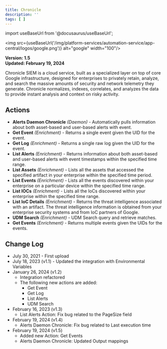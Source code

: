 ```yaml
---
title: Chronicle
description: ''
tags: [ ]
---
```

import useBaseUrl from '@docusaurus/useBaseUrl';

<img src={useBaseUrl('/img/platform-services/automation-service/app-central/logos/google.png')} alt="google" width="100"/>

**Version: 1.5  
Updated: February 19, 2024**

Chronicle SIEM is a cloud service, built as a specialized layer on top of core Google infrastructure, designed for
enterprises to privately retain, analyze, and search the massive amounts of security and network telemetry they
generate. Chronicle normalizes, indexes, correlates, and analyzes the data to provide instant analysis and context on
risky activity.

## Actions

* **Alerts Daemon Chronicle** *(Daemon)* - Automatically pulls information about both asset-based and user-based alerts
  with event.
* **Get Event** *(Enrichment)* - Returns a single event given the UID for the event.
* **Get Log** *(Enrichment)* - Returns a single raw log given the UID for the event.
* **List Alerts** *(Enrichment)* - Returns information about both asset-based and user-based alerts with event
  timestamps within the specified time range.
* **List Assets** *(Enrichment)* - Lists all the assets that accessed the specified artifact in your enterprise within
  the specified time period.
* **List Events** *(Enrichment)* - Lists all the events discovered within your enterprise on a particular device within
  the specified time range.
* **List IOCs** *(Enrichment)* - Lists all the IoCs discovered within your enterprise within the specified time range.
* **List IoC Details** *(Enrichment)* - Returns the threat intelligence associated with an artifact. The threat
  intelligence information is obtained from your enterprise security systems and from IoC partners of Google.
* **UDM Search** *(Enrichment)* - UDM Search query and retrieve matches.
* **Get Events** *(Enrichment)* - Returns multiple events given the UIDs for the events.

## Change Log

* July 30, 2021 - First upload
* July 18, 2023 (v1.1) - Updated the integration with Environmental Variables
* January 26, 2024 (v1.2)
    * Integration refactored
    * The following new actions are added:
        * Get Event
        * Get Log
        * List Alerts
        * UDM Search
* February 16, 2023 (v1.3)
    * List Alerts Action: Fix bug related to the PageSize field
* February 19, 2024 (v1.4)
    * Alerts Daemon Chronicle: Fix bug related to Last execution time
* February 19, 2024 (v1.5)
    * Added new Action: Get Events
    * Alerts Daemon Chronicle: Updated Output mappings